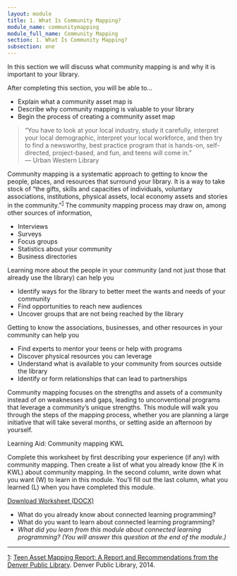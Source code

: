 ```yaml
---
layout: module
title: 1. What Is Community Mapping?
module_name: communitymapping
module_full_name: Community Mapping
section: 1. What Is Community Mapping?
subsection: one
---
```


In this section we will discuss what community mapping is and why it is important to your library. 

<div class="objectives">
<p>After completing this section, you will be able to...</p>

<ul>
  <li>Explain what a community asset map is</li>
  <li>Describe why community mapping is valuable to your library</li>
   <li>Begin the process of creating a community asset map</li>
</ul>
</div>

>“You have to look at your local industry, study it carefully, interpret your local demographic, interpret your local workforce, and then try to find a newsworthy, best practice program that is hands-on, self-directed, project-based, and fun, and teens will come in.”<br/>— Urban Western Library

Community mapping is a systematic approach to getting to know the people, places, and resources that surround your library. It is a way to take stock of “the gifts, skills and capacities of individuals, voluntary associations, institutions, physical assets, local economy assets and stories in the community.”<sup><a href="#fn1" name="1">1</a></sup> The community mapping process may draw on, among other sources of information, 
- Interviews
- Surveys
- Focus groups
- Statistics about your community
- Business directories

Learning more about the people in your community (and not just those that already use the library) can help you 

- Identify ways for the library to better meet the wants and needs of your community
- Find opportunities to reach new audiences
- Uncover groups that are not being reached by the library

Getting to know the associations, businesses, and other resources in your community can help you
- Find experts to mentor your teens or help with programs
- Discover physical resources you can leverage
- Understand what is available to your community from sources outside the library
- Identify or form relationships that can lead to partnerships

Community mapping focuses on the strengths and assets of a community instead of on weaknesses and gaps, leading to unconventional programs that leverage a community’s unique strengths. This module will walk you through the steps of the mapping process, whether you are planning a large initiative that will take several months, or setting aside an afternoon by yourself.

<div class="reflection">
<p>Learning Aid: Community mapping KWL</p>
<p>Complete this worksheet by first describing your experience (if any) with community mapping. Then create a list of what you already know (the K in KWL) about community mapping. In the second column, write down what you want (W) to learn in this module. You’ll fill out the last column, what you learned (L) when you have completed this module. </p>
<p><a href="docs/CommunityMapping_1A.docx">Download Worksheet (DOCX)</a></p>
<ul>
		<li>What do you already know about connected learning programming?</li>
		<li>What do you want to learn about connected learning programming?</li>
		<li><i>What did you learn from this module about connected learning programming? (You will answer this question at the end of the module.)</i></li>
	</ul>
</div>
<hr/>

<a href="#1" name="fn1">1</a>: [Teen Asset Mapping Report: A Report and Recommendations from the Denver Public Library](http://www.ala.org/pla/sites/ala.org.pla/files/content/about/fellows/TAMFinalReport.pdf). Denver Public Library, 2014.

